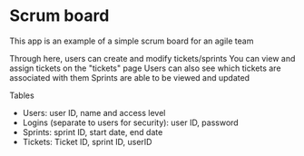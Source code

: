 # Scrum board

This app is an example of a simple scrum board for an agile team

Through here, users can create and modify tickets/sprints
You can view and assign tickets on the "tickets" page
Users can also see which tickets are associated with them
Sprints are able to be viewed and updated

Tables
- Users: user ID, name and access level
- Logins (separate to users for security): user ID, password 
- Sprints: sprint ID, start date, end date
- Tickets: Ticket ID, sprint ID, userID